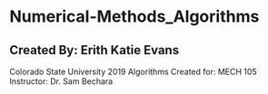 # Numerical-Methods_Algorithms

## Created By: Erith Katie Evans
Colorado State University 2019
Algorithms Created for: MECH 105 
Instructor: Dr. Sam Bechara
